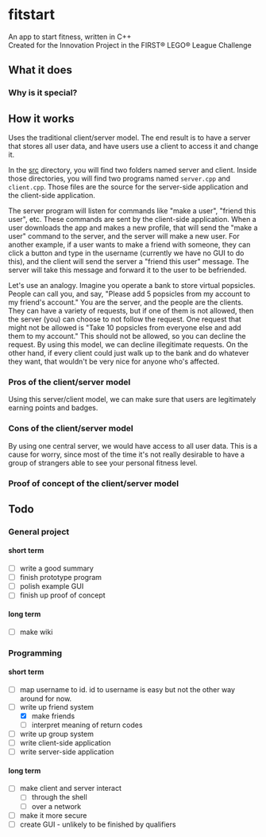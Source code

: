 # fitstart

An app to start fitness, written in C++  
Created for the Innovation Project in the FIRST® LEGO® League Challenge

## What it does

### Why is it special?

## How it works

Uses the traditional client/server model. The end result is to have a server
that stores all user data, and have users use a client to access it and change
it.

In the [src](https://github.com/teamwolfbytes/fitstart/tree/main/src) directory,
you will find two folders named server and client. Inside those directories, you
will find two programs named `server.cpp` and `client.cpp`. Those files are the
source for the server-side application and the client-side application.

The server program will listen for commands like "make a user",
"friend this user", etc. These commands are sent by the client-side application.
When a user downloads the app and makes a new profile, that will send the "make
a user" command to the server, and the server will make a new user. For another
example, if a user wants to make a friend with someone, they can click a button
and type in the username (currently we have no GUI to do this), and the client
will send the server a "friend this user" message. The server will take this
message and forward it to the user to be befriended.

Let's use an analogy. Imagine you operate a bank to store virtual popsicles.
People can call you, and say, "Please add 5 popsicles from my account to my
friend's account." You are the server, and the people are the clients. They can
have a variety of requests, but if one of them is not allowed, then the server
(you) can choose to not follow the request. One request that might not be
allowed is "Take 10 popsicles from everyone else and add them to my account."
This should not be allowed, so you can decline the request. By using this model,
we can decline illegitimate requests. On the other hand, if every client could
just walk up to the bank and do whatever they want, that wouldn't be very nice
for anyone who's affected.

### Pros of the client/server model

Using this server/client model, we can make sure that users are legitimately
earning points and badges.

### Cons of the client/server model

By using one central server, we would have access to all user data. This is a
cause for worry, since most of the time it's not really desirable to have a
group of strangers able to see your personal fitness level.

### Proof of concept of the client/server model



## Todo

### General project

#### short term

- [ ] write a good summary
- [ ] finish prototype program
- [ ] polish example GUI
- [ ] finish up proof of concept

#### long term

- [ ] make wiki

### Programming

#### short term

- [ ] map username to id. id to username is easy but not the other way around
for now.
- [ ] write up friend system
  - [x] make friends
  - [ ] interpret meaning of return codes
- [ ] write up group system
- [ ] write client-side application
- [ ] write server-side application

#### long term

- [ ] make client and server interact
  - [ ] through the shell
  - [ ] over a network
- [ ] make it more secure
- [ ] create GUI - unlikely to be finished by qualifiers
